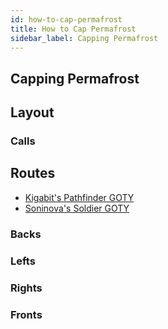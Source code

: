```yaml
---
id: how-to-cap-permafrost
title: How to Cap Permafrost
sidebar_label: Capping Permafrost
---
```

## Capping Permafrost
## Layout
### Calls
## Routes
- [Kigabit's Pathfinder GOTY](http://www.youtube.com/playlist?list=PLor2TDMmuFQxq5zzhKwk92G1aiXiIDZEp)
- [Soninova's Soldier GOTY](http://www.youtube.com/watch?v=8EXJsaZPNeY)
### Backs
### Lefts
### Rights
### Fronts